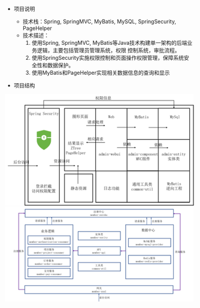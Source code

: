 - 项目说明
  - 技术栈：Spring, SpringMVC, MyBatis, MySQL, SpringSecurity, PageHelper 
  - 技术描述： 
    1. 使用Spring, SpringMVC, MyBatis等Java技术构建单一架构的后端业务逻辑，主要包括管理员管理系统，权限 控制系统，审批流程。 
    2. 使用SpringSecurity实施权限控制和页面操作权限管理，保障系统安全性和数据保护。 
    3. 使用MyBatis和PageHelper实现相关数据信息的查询和显示

- 项目结构
<img src=".\ZCW_MarkDownPhoto\后台结构示意图.png" alt="后台结构示意" style="zoom:100%;" />
<img src=".\ZCW_MarkDownPhoto\前台结构示意图.png" alt="前台结构示意" style="zoom:100%;" />

